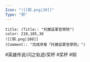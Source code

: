 ```yaml
---
Icon: "![[铜.png|30]]"
Type: "铜"
---
```

```ad-ed-sen-1-brozen
title: (Title:: "托爾茲軍官學院")
color: 210,105,30
![[铜.png|100]]
(Comment:: "完成序章「托爾茲軍官學院」")
```

#英雄传说/闪之轨迹/奖杯  #奖杯 #铜
